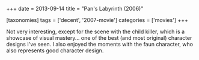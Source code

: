 +++
date = 2013-09-14
title = "Pan's Labyrinth (2006)"

[taxonomies]
tags = ['decent', '2007-movie']
categories = ['movies']
+++

Not very interesting, except for the scene with the child killer, which
is a showcase of visual mastery... one of the best (and most original)
character designs I've seen. I also enjoyed the moments with the faun
character, who also represents good character design.
